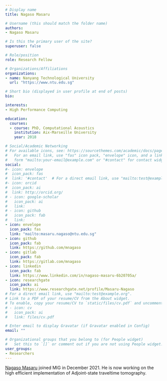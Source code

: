 ```yaml
---
# Display name
title: Nagaso Masaru

# Username (this should match the folder name)
authors:
- Nagaso Masaru

# Is this the primary user of the site?
superuser: false

# Role/position
role: Research Fellow

# Organizations/Affiliations
organizations:
- name: Nanyang Technological University
  url: "https://www.ntu.edu.sg"

# Short bio (displayed in user profile at end of posts)
bio:

interests:
- High Performance Computing

education:
  courses:
  - course: PhD, Computational Acoustics
    institution: Aix-Marseille University
    year: 2018

# Social/Academic Networking
# For available icons, see: https://sourcethemes.com/academic/docs/page-builder/#icons
#   For an email link, use "fas" icon pack, "envelope" icon, and a link in the
#   form "mailto:your-email@example.com" or "#contact" for contact widget.
social:
#- icon: envelope
#  icon_pack: fas
#  link: '#contact'  # For a direct email link, use "mailto:test@example.org".
#- icon: orcid
#  icon_pack: ai
#  link: http://orcid.org/
# - icon: google-scholar
#   icon_pack: ai
#   link: 
# - icon: github
#   icon_pack: fab
#   link: 
- icon: envelope
  icon_pack: fas
  link: "mailto:masaru.nagaso@ntu.edu.sg"
- icon: github
  icon_pack: fab
  link: https://github.com/mnagaso
- icon: gitlab
  icon_pack: fab
  link: https://gitlab.com/mnagaso
- icon: linkedin
  icon_pack: fab
  link: https://www.linkedin.com/in/nagaso-masaru-6b20705a/
- icon: researchgate
  icon_pack: ai
  link: https://www.researchgate.net/profile/Masaru-Nagaso
# For a direct email link, use "mailto:test@example.org".
# Link to a PDF of your resume/CV from the About widget.
# To enable, copy your resume/CV to `static/files/cv.pdf` and uncomment the lines below.
# - icon: cv
#   icon_pack: ai
#   link: files/cv.pdf

# Enter email to display Gravatar (if Gravatar enabled in Config)
email: ""

# Organizational groups that you belong to (for People widget)
#   Set this to `[]` or comment out if you are not using People widget.
user_groups:
- Researchers
---
```


[Nagaso Masaru](https://mnagaso.github.io/) joined MIG in December 2021.
He is now working on the high efficient implementation of Adjoint-state traveltime tomography.